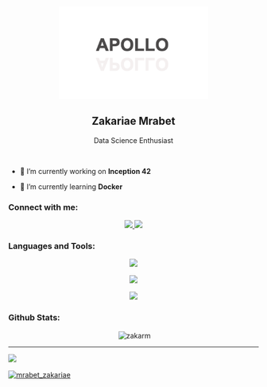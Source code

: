 <div align="center">
  <img src="https://github.com/zakarm/zakarm/blob/main/apollo.png" alt="Apollo Image" width="300">
</div>

<h2 align="center">Zakariae Mrabet</h2>
<p align="center">Data Science Enthusiast</p>

<br/>

- 🔭 I’m currently working on **Inception 42**

- 🌱 I’m currently learning **Docker**

<h3 align="left">Connect with me:</h3>
<p align="center">
  <a href="https://twitter.com/mrabet_zakariae">
    <img src="https://skillicons.dev/icons?i=twitter" />
  </a>
  <a href="https://www.instagram.com/zaka_rm/">
    <img src="https://skillicons.dev/icons?i=instagram" />
  </a>
</p>

<h3 align="left">Languages and Tools:</h3>
<p align="center">
  <a href="https://www.instagram.com/zaka_rm/">
    <img src="https://skillicons.dev/icons?i=python,c,cpp,cs,html,css,javascript,jquery,django,tensorflow,pytorch,mysql" />
  </a>
</p>
<p align="center">
  <a href="https://www.instagram.com/zaka_rm/">
    <img src="https://skillicons.dev/icons?i=mongodb,git,docker,vim,github,selenium" />
  </a>
</p>
<p align="center">
  <a href="https://www.instagram.com/zaka_rm/">
    <img src="https://skillicons.dev/icons?i=visualstudio,vscode" />
  </a>
</p>


<h3 align="left">Github Stats:</h3>
<p align="center">&nbsp;<img align="center" src="https://github-stats-alpha.vercel.app/api?username=zakarm" alt="zakarm" /></p>

---

[![](https://visitcount.itsvg.in/api?id=zakarm&icon=0&color=0)](https://visitcount.itsvg.in)

<p align="left"> <a href="https://twitter.com/mrabet_zakariae" target="blank"><img src="https://img.shields.io/twitter/follow/mrabet_zakariae?logo=twitter&style=for-the-badge" alt="mrabet_zakariae" /></a> </p>


